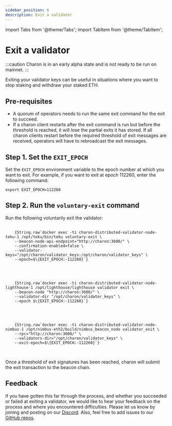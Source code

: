```yaml
---
sidebar_position: 6
description: Exit a validator
---
```

import Tabs from '@theme/Tabs';
import TabItem from '@theme/TabItem';

# Exit a validator

:::caution
Charon is in an early alpha state and is not ready to be run on mainnet.
:::

Exiting your validator keys can be useful in situations where you want to stop staking and withdraw your staked ETH.

## Pre-requisites

- A quorum of operators needs to run the same exit command for the exit to succeed.
- If a charon client restarts after the exit command is run but before the threshold is reached, it will lose the partial exits it has stored. If all charon clients restart before the required threshold of exit messages are received, operators will have to rebroadcast the exit messages. 

## Step 1. Set the `EXIT_EPOCH`

Set the `EXIT_EPOCH` environment variable to the epoch number at which you want to exit. For example, if you want to exit at epoch 112260, enter the following command:
    
    export EXIT_EPOCH=112260

## Step 2. Run the `voluntary-exit` command

Run the following voluntarily exit the validator:

<Tabs groupId="validator-clients">
  <TabItem value="teku" label="Teku" default>
    <pre>
      <code>
    {String.raw`docker exec -ti charon-distributed-validator-node-teku-1 /opt/teku/bin/teku voluntary-exit \
    --beacon-node-api-endpoint="http://charon:3600/" \
    --confirmation-enabled=false \
    --validator-keys="/opt/charon/validator_keys:/opt/charon/validator_keys" \
    --epoch=$\{EXIT_EPOCH:-112260}`}
      </code>
    </pre>
  </TabItem>
  <TabItem value="lighthouse" label="Lighthouse">
    <pre>
      <code>
    {String.raw`docker exec -ti charon-distributed-validator-node-lighthouse-1 /opt/lighthouse/lighthouse validator exit \
    --beacon-node "http://charon:3600/" \
    --validator-dir "/opt/charon/validator_keys" \
    --epoch $\{EXIT_EPOCH:-112260}`}
      </code>
    </pre>
  </TabItem>
  <TabItem value="nimbus" label="Nimbus">
    <pre>
      <code>
    {String.raw`docker exec -ti charon-distributed-validator-node-nimbus-1 /opt/nimbus-eth2/build/nimbus_beacon_node validator_exit \
    --rpc="http://charon:3600/" \
    --validators-dir="/opt/charon/validator_keys" \
    --exit-epoch=$\{EXIT_EPOCH:-112260}`}
      </code>
    </pre>
  </TabItem>
</Tabs>

Once a threshold of exit signatures has been reached, charon will submit the exit transaction to the beacon chain.

## Feedback

If you have gotten this far through the process, and whether you succeeded or failed at exiting a validator, we would like to hear your feedback on the process and where you encountered difficulties. Please let us know by joining and posting on our [Discord](https://discord.gg/n6ebKsX46w). Also, feel free to add issues to our [GitHub repos](https://github.com/ObolNetwork).

